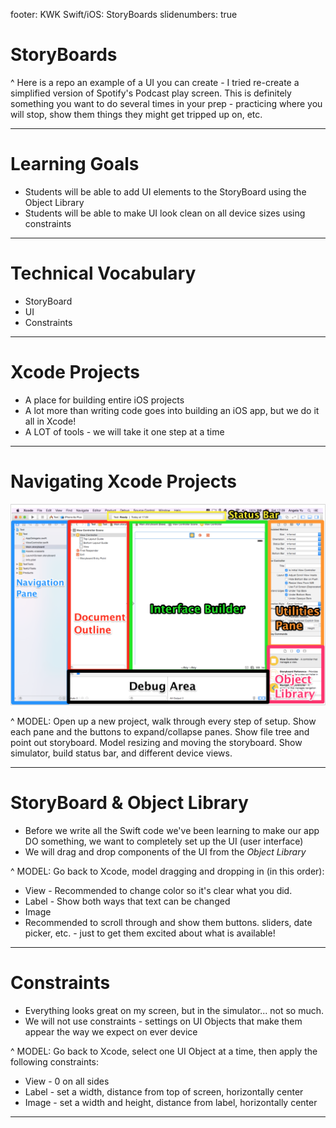 footer: KWK Swift/iOS: StoryBoards
slidenumbers: true

# StoryBoards

^ Here is a repo an example of a UI you can create - I tried re-create a simplified version of Spotify's Podcast play screen. This is definitely something you want to do several times in your prep - practicing where you will stop, show them things they might get tripped up on, etc. 

---

# Learning Goals

* Students will be able to add UI elements to the StoryBoard using the Object Library
* Students will be able to make UI look clean on all device sizes using constraints

---

# Technical Vocabulary

* StoryBoard
* UI
* Constraints

---

# Xcode Projects

* A place for building entire iOS projects
* A lot more than writing code goes into building an iOS app, but we do it all in Xcode!
* A LOT of tools - we will take it one step at a time

---

# Navigating Xcode Projects

![inline](slide_images/xcode-project-nav.png)

^ MODEL: Open up a new project, walk through every step of setup. Show each pane and the buttons to expand/collapse panes. Show file tree and point out storyboard. Model resizing and moving the storyboard. Show simulator, build status bar, and different device views.

---

# StoryBoard & Object Library

* Before we write all the Swift code we've been learning to make our app DO something, we want to completely set up the UI (user interface)
* We will drag and drop components of the UI from the _Object Library_

^ MODEL: Go back to Xcode, model dragging and dropping in (in this order):
- View - Recommended to change color so it's clear what you did.
- Label - Show both ways that text can be changed
- Image
- Recommended to scroll through and show them buttons. sliders, date picker, etc. - just to get them excited about what is available!

---

# Constraints

* Everything looks great on my screen, but in the simulator... not so much.
* We will not use constraints - settings on UI Objects that make them appear the way we expect on ever device

^ MODEL: Go back to Xcode, select one UI Object at a time, then apply the following constraints:
- View - 0 on all sides
- Label - set a width, distance from top of screen, horizontally center
- Image - set a width and height, distance from label, horizontally center

---
